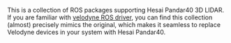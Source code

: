 This is a collection of ROS packages supporting Hesai Pandar40 3D LIDAR.
If you are familiar with [velodyne ROS driver](https://github.com/ros-drivers/velodyne), you can find this collection (almost) precisely mimics the original, which makes it seamless to replace Velodyne devices in your system with Hesai Pandar40.
